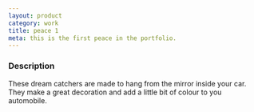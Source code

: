 ```yaml
---
layout: product
category: work
title: peace 1
meta: this is the first peace in the portfolio.
---
```


### Description

These dream catchers are made to hang from the mirror inside your car. They make a great decoration and add a little bit of colour to you automobile.
